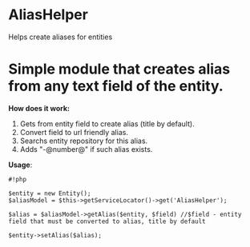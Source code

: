 AliasHelper
===========

Helps create aliases for entities


# Simple module that creates alias from any text field of the entity. #

**How does it work:**

1. Gets from entity field to create alias (title by default).
2. Convert field to url friendly alias.
3. Searchs entity repository for this alias.
4. Adds "-@number@" if such alias exists.


**Usage**:


```
#!php

$entity = new Entity();
$aliasModel = $this->getServiceLocator()->get('AliasHelper');

$alias = $aliasModel->getAlias($entity, $field) //$field - entity field that must be converted to alias, title by default

$entity->setAlias($alias);
```


